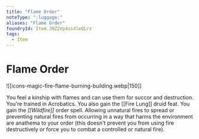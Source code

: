 ```yaml
---
title: "Flame Order"
noteType: ":luggage:"
aliases: "Flame Order"
foundryId: Item.JNZ2Vp4ss4leQLrz
tags:
  - Item
---
```


# Flame Order
![[icons-magic-fire-flame-burning-building.webp|150]]

You feel a kinship with flames and can use them for succor and destruction. You're trained in Acrobatics. You also gain the [[Fire Lung]] druid feat. You gain the _[[Wildfire]]_ order spell. Allowing unnatural fires to spread or preventing natural fires from occurring in a way that harms the environment are anathema to your order (this doesn't prevent you from using fire destructively or force you to combat a controlled or natural fire).
